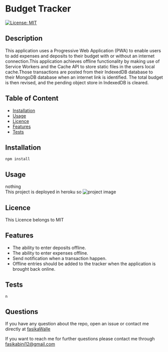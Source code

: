
# Budget Tracker
[![License: MIT](https://img.shields.io/badge/License-MIT-yellow.svg)](https://opensource.org/licenses/MIT)
## Description

This application uses a Progressive Web Application (PWA) to enable users to add expenses and deposits to their budget with or without an internet connection.This application achieves offline functionality by making use of Service Workers and the Cache API to store static files in the users local cache.Those transactions are posted from their IndexedDB database to their MongoDB database when an internet link is identified. The total budget is then revised, and the pending object store in IndexedDB is cleared.

## Table of Content
* [Installation](#Installation)
* [Usage](#Usage)
* [Licence](#Licence)
* [Features](#Features)
* [Tests](#Tests)

## Installation
```npm install```  
## Usage
nothing    
This project is deployed in heroku so 
![project image](../Assets/images/f)


 ## Licence
This Licence belongs to MIT 
 


## Features
- The ability to enter deposits offline.
- The ability to enter expenses offline.
- Send notification when a transaction happen.
- Offline entries should be added to the tracker when the application is brought back online.
## Tests
```n```  

## Questions
If you have any question about the repo, open an issue or contact me directly at [fasikaWalle](https://github.com/fasikaWalle/)

If you want to reach me for further questions please contact me through fasikabini12@gmail.com
    